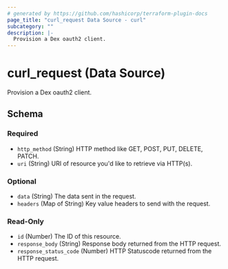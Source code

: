 ```yaml
---
# generated by https://github.com/hashicorp/terraform-plugin-docs
page_title: "curl_request Data Source - curl"
subcategory: ""
description: |-
  Provision a Dex oauth2 client.
---
```


# curl_request (Data Source)

Provision a Dex oauth2 client.



<!-- schema generated by tfplugindocs -->
## Schema

### Required

- `http_method` (String) HTTP method like GET, POST, PUT, DELETE, PATCH.
- `uri` (String) URI of resource you'd like to retrieve via HTTP(s).

### Optional

- `data` (String) The data sent in the request.
- `headers` (Map of String) Key value headers to send with the request.

### Read-Only

- `id` (Number) The ID of this resource.
- `response_body` (String) Response body returned from the HTTP request.
- `response_status_code` (Number) HTTP Statuscode returned from the HTTP request.
